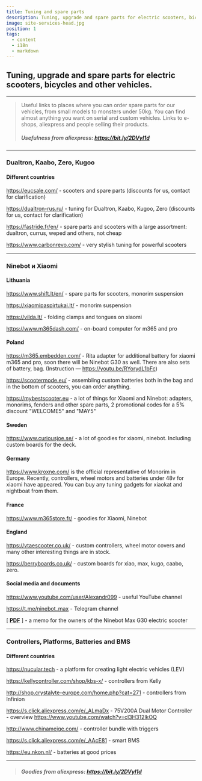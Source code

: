 ```yaml
---
title: Tuning and spare parts
description: Tuning, upgrade and spare parts for electric scooters, bicycles and other vehicles.
image: site-services-head.jpg
position: 1
tags:
  - content
  - i18n
  - markdown
---
```


## Tuning, upgrade and spare parts for electric scooters, bicycles and other vehicles.

<markdown-image class="w-150 rounded mt-3" src="site-services-head.jpg" alt="Tuning, upgrade and spare parts"></markdown-image>

***

> Useful links to places where you can order spare parts for our vehicles, from small models to monsters under 50kg. You can find almost anything you want on serial and custom vehicles. Links to e-shops, aliexpress and people selling their products.
> 
> ##### Usefulness from aliexpress: https://bit.ly/2DVyl1d

***

### Dualtron, Kaabo, Zero, Kugoo

<markdown-image class="w-150 rounded my-3" src="site-services-mix.jpg" alt="Tuning, upgrade and spare parts"></markdown-image>

#### Different countries

https://eucsale.com/ - scooters and spare parts (discounts for us, contact for clarification)

https://dualtron-rus.ru/ - tuning for Dualtron, Kaabo, Kugoo, Zero (discounts for us, contact for clarification)

https://fastride.fr/en/ - spare parts and scooters with a large assortment: dualtron, currus, weped and others, not cheap

https://www.carbonrevo.com/ - very stylish tuning for powerful scooters

***

### Ninebot и Xiaomi

<markdown-image class="w-150 rounded my-3" src="site-services-mi.jpg" alt="Tuning, upgrade and spare parts"></markdown-image>

#### Lithuania

https://www.shift.lt/en/ - spare parts for scooters, monorim suspension

https://xiaomipaspirtukai.lt/ - monorim suspension

https://vilda.lt/ - folding clamps and tongues on xiaomi

https://www.m365dash.com/ - on-board computer for m365 and pro

#### Poland

https://m365.embedden.com/ - Rita adapter for additional battery for xiaomi m365 and pro, soon there will be Ninebot G30 as well. There are also sets of battery, bag. (Instruction — https://youtu.be/RYorydL1bFc)

https://scootermode.eu/ - assembling custom batteries both in the bag and in the bottom of scooters, you can order anything.

https://mybestscooter.eu - a lot of things for Xiaomi and Ninebot: adapters, monorims, fenders and other spare parts, 2 promotional codes for a 5% discount "WELCOME5" and "MAY5"

#### Sweden

https://www.curiousjoe.se/ - a lot of goodies for xiaomi, ninebot. Including custom boards for the deck.

#### Germany

https://www.kroxne.com/ is the official representative of Monorim in Europe. Recently, controllers, wheel motors and batteries under 48v for xiaomi have appeared. You can buy any tuning gadgets for xiaokat and nightboat from them.

#### France

https://www.m365store.fr/ - goodies for Xiaomi, Ninebot

#### England

https://vtaescooter.co.uk/ - custom controllers, wheel motor covers and many other interesting things are in stock.

https://berryboards.co.uk/ - custom boards for xiao, max, kugo, caabo, zero.

#### Social media and documents

https://www.youtube.com/user/Alexandr099 - useful YouTube channel

https://t.me/ninebot_max - Telegram channel

[ [**PDF**](https://store.electrotallinn.ee/docs/g30-max.pdf) ] - a memo for the owners of the Ninebot Max G30 electric scooter

***

### Controllers, Platforms, Batteries and BMS

<markdown-image class="w-150 rounded my-3" src="site-services-con-battery.jpg" alt="Tuning, upgrade and spare parts"></markdown-image>

#### Different countries

https://nucular.tech - a platform for creating light electric vehicles (LEV)

https://kellycontroller.com/shop/kbs-x/ - controllers from Kelly

http://shop.crystalyte-europe.com/home.php?cat=271 - controllers from Infinion

https://s.click.aliexpress.com/e/_ALmaDx - 75V200A Dual Motor Controller - overview https://www.youtube.com/watch?v=cl3H312lkOQ

http://www.chinameige.com/ - controller bundle with triggers

https://s.click.aliexpress.com/e/_AAcE81 - smart BMS

https://eu.nkon.nl/ - batteries at good prices

***

> ##### Goodies from aliexpress: https://bit.ly/2DVyl1d
